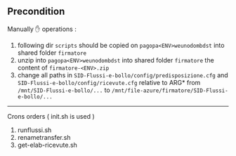 
## Precondition

Manually ✋ operations : 

1. following dir `scripts` should be copied on `pagopa<ENV>weunodombdst` into shared folder `firmatore`
2. unzip into `pagopa<ENV>weunodombdst` into shared folder `firmatore` the content of `firmatore-<ENV>.zip`
3. change all paths in `SID-Flussi-e-bollo/config/predisposizione.cfg` and `SID-Flussi-e-bollo/config/ricevute.cfg` relative to ARG* from `/mnt/SID-Flussi-e-bollo/...` to `/mnt/file-azure/firmatore/SID-Flussi-e-bollo/...`

----

Crons orders  ( init.sh is used )
1. runflussi.sh 
2. renametransfer.sh
3. get-elab-ricevute.sh
